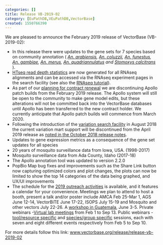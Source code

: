 ```yaml
---
categories: []
title: Release VB-2019-02
category: [EuPathDB,VEuPathDB,VectorBase]
created: 1550766390
---
```

We are pleased to announce the February 2019 release of VectorBase (VB-2019-02):
<ul>
<li>In this release there were updates to the gene sets for 7 species based on community annotation ( <i>
<a href="https://www.vectorbase.org/organisms/anopheles-arabiensis">An. arabiensis</a>, 
<a href="https://www.vectorbase.org/organisms/anopheles-coluzzii">An. coluzzii</a>, 
<a href="https://www.vectorbase.org/organisms/anopheles-funestus">An. funestus</a>, 
<a href="https://www.vectorbase.org/organisms/anopheles-gambiae">An. gambiae</a>, 
<a href="https://www.vectorbase.org/organisms/anopheles-merus">An. merus</a>,
<a href="https://www.vectorbase.org/organisms/anopheles-quadriannulatus">An. quadriannulatus</a> and
<a href="https://www.vectorbase.org/organisms/stomoxys-calcitrans">Stomoxys calcitrans</a>  </i>).
</li>
<li><a href="https://htseq.readthedocs.io/en/release_0.9.1/count.html">HTseq read depth statistics</a> are now generated for all RNAseq alignments and can be accessed via the RNAseq experiment pages in the search facility (see also the <a href="/tutorials/tools-and-resources-tutorials/transcript-data-and-resources-microarrays-and-rnaseq">RNAseq tutorial</a>).</li>
<li>As part of our <a href="/news/important-vectorbase-merge-eupathdb">planning for contract renewal</a> we are discontinuing Apollo patch builds from the February 2019 release. The Apollo system will still be open to the community to make gene model edits, but these alterations will not be committed back into the VectorBase databases until Apollo has been transferred to the new contract holder. We currently anticipate that Apollo patch builds will commence from March 2020.</li>
<li>Following the introduction of the <a href="/tutorials/tools-and-resources-tutorials/variation">variation search facility</a> in August 2018 the current variation mart support will be discontinued from the April 2019 release as <a href="/release/release-vb-2018-10">noted in the October 2018 release notes</a>.</li>
<li>Updates to gene expression metrics as a consequence of the gene set updates for all species</li>
<li>20 years of mosquito surveillance data from Iowa, USA. (1998-2017)</li>
<li>Mosquito surveillance data from Ada County, Idaho (2017-18)</li>
<li>The Apollo annotation tool was updated to version 2.2.0</li>
<li>PopBio Map bug fixes and improvements such as the Share Link button now capturing optimized colors and plot changes, the plots can now be limited to show the top 14 categories of the data being graphed, and UX/UI improvements</li>
<li>The schedule for the <a href="https://www.vectorbase.org/workshops"><u>2019 outreach activities</u></a>  is available, and it features a calendar for your convenience. Meetings we plan to attend to host a booth, present a talk and/or poster include AMCA Feb 25-Mar 1, AGS June 12-14, VectorBiTE June 17-22, ISOPS July 15-19 and Mosquito and other vectors July 22-26. A <a href="https://www.vectorbase.org/workshops/vectorbase-hands-workshop-0"><u>workshop in Guatemala</u></a>, June 3-5. Private webinars -<a href="https://www.vectorbase.org/workshops/virtual-lab-meetings-0"><u>Virtual lab meetings</u></a> from Feb 1 to Sep 13. Public webinars - <a href="https://www.vectorbase.org/workshops/vectorbase-2019-webinar-series-toolresource-specific"><u>tool/resource specific</u></a> and <a href="https://www.vectorbase.org/workshops/vectorbase-2019-webinar-series-speciesgroup-specific"><u>species/group specific</u></a> sessions, each with seven and eight different events respectively from Feb 5 to Sep 10.</li>
</ul>

For more details follow this link: <a href="https://www.vectorbase.org/release/release-vb-2019-02">www.vectorbase.org/release/release-vb-2019-02</a> 
